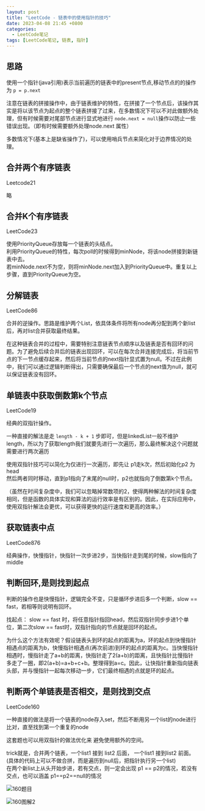 ```yaml
---
layout: post
title: "LeetCode - 链表中的使用指针的技巧"
date: 2023-04-08 21:45 +0800
categories:
  - LeetCode笔记
tags: [LeetCode笔记, 链表, 指针]
---
```

## 思路

使用一个指针(java引用)表示当前遍历的链表中的present节点,移动节点的的操作为 `p = p.next`

注意在链表的拼接操作中，由于链表维护的特性，在拼接了一个节点后，该操作其实是将以该节点为起点的整个链表拼接了过来，在多数情况下可以不对此做额外处理，但有时候需要对尾部节点进行显式地进行 `node.next = null`操作以防止一些错误出现。（即有时候需要额外处理node.next 属性）

多数情况下(基本上是缺省操作了)，可以使用哨兵节点来简化对于边界情况的处理。

## 合并两个有序链表

Leetcode21

略

## 合并K个有序链表

LeetCode23

使用PriorityQueue存放每一个链表的头结点。  
利用PriorityQueue的特性，每次poll的时候得到minNode，将该node拼接到新链表中去。  
若minNode.next不为空，则将minNode.next加入到PriorityQueue中。重复以上步骤，直到PriorityQueue为空。

## 分解链表

LeetCode86

合并的逆操作。思路是维护两个List，依具体条件将所有node再分配到两个新list后，再对list合并获取最终结果。

在这种链表合并的过程中，需要特别注意链表节点顺序以及链表是否有回环的问题。为了避免后续合并后的链表出现回环，可以在每次合并连接完成后，将当前节点的下一节点缓存起来，然后将当前节点的next指针显式置为null。不过在此例中，我们可以通过逻辑判断得出，只需要确保最后一个节点的next值为null，就可以保证链表没有回环。

## 单链表中获取倒数第k个节点

LeetCode19

经典的双指针操作。

一种直接的解法是走 `length - k + 1` 步即可，但是linkedList一般不维护length，所以为了获取length我们就要先进行一次遍历，那么最终解决这个问题就需要进行两次遍历

使用双指针技巧可以简化为仅进行一次遍历，即先让 p1走k次，然后初始化p2 为head  
然后两者同时移动，直到p1指向了末尾的null时，p2也就指向了倒数第k个节点。

（虽然在时间复杂度中，我们可以忽略掉常数项的2，使得两种解法的时间复杂度相同，但是函数的具体实现和算法的运行效率是有区别的。因此，在实际应用中，使用双指针解法会更优，可以获得更快的运行速度和更高的效率。）

## 获取链表中点

LeetCode876

经典操作，快慢指针，快指针一次步进2步，当快指针走到尾的时候，slow指向了middle

## 判断回环,是则找到起点

判断的操作也是快慢指针，逻辑完全不变，只是循环步进后多一个判断，slow == fast，若相等则说明有回环。

找起点： slow == fast 时，将任意指针指回head，然后双指针同步步进1个单位，第二次slow == fast时，双指针指向的节点就是回环的起点。

为什么这个方法有效呢？假设链表头到环的起点的距离为a，环的起点到快慢指针相遇点的距离为b，快慢指针相遇点(再次前进)到环的起点的距离为c。当快慢指针相遇时，慢指针走了a+b的距离，快指针走了2(a+b)的距离，且快指针比慢指针多走了一圈，即2(a+b)=a+b+c+b。整理得到a=c。因此，让快指针重新指向链表头部，并与慢指针一起每次移动一步，它们最终相遇的点就是环的起点。

## 判断两个单链表是否相交，是则找到交点

LeetCode160

一种直接的做法是将一个链表的node存入set，然后不断用另一个list的node进行比对，直至找到第一个重复的node

这套题也可以用双指针的做法优化来 避免使用额外的空间。

trick就是，合并两个链表，一个list1 接到 list2 后面， 一个list1 接到list2 前面。  
(具体的代码上可以不做合拼，而是遍历到null后，把指针执行另一个list)  
在两个新list上从头开始步进，若有交点，则一定会出现 p1 == p2的情况，若没有交点，也可以涵盖 p1==p2==null的情况

![160题目](https://cdn.staticaly.com/gh/TonyMarsh31/image-hosting@master/Blog/LeetCode/160题目.2e8onuj1a0bo.webp)

![160图解2](https://cdn.staticaly.com/gh/TonyMarsh31/image-hosting@master/Blog/LeetCode/160图解2.7gc0vw9znn40.webp)

